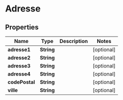 

# Adresse


## Properties

| Name | Type | Description | Notes |
|------------ | ------------- | ------------- | -------------|
|**adresse1** | **String** |  |  [optional] |
|**adresse2** | **String** |  |  [optional] |
|**adresse3** | **String** |  |  [optional] |
|**adresse4** | **String** |  |  [optional] |
|**codePostal** | **String** |  |  [optional] |
|**ville** | **String** |  |  [optional] |




